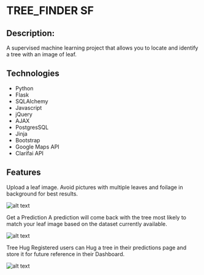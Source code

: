 # TREE_FINDER SF

## Description:

A supervised machine learning project that allows you to locate and identify a tree with an image of leaf.

## Technologies
- Python 
- Flask
- SQLAlchemy
- Javascript 
- jQuery 
- AJAX 
- PostgresSQL 
- Jinja 
- Bootstrap
- Google Maps API
- Clarifai API

## Features

Upload a leaf image. Avoid pictures with multiple leaves and foilage in background for best results. 


![alt text](https://github.com/jessicagamio/TREE_FINDER/static/img/frontPage_png.JPG "Front Page")


Get a Prediction
A prediction will come back with the tree most likely to match your leaf image based on the dataset currently available.


![alt text](https://github.com/jessicagamio/TREE_FINDER/static/img/prediction_png.JPG "Prediction")


Tree Hug
Registered users can Hug a tree in their predictions page and store it for future reference in their Dashboard.

 
![alt text](https://github.com/jessicagamio/TREE_FINDER/static/img/dashboard_png.JPG "Dashboard")


